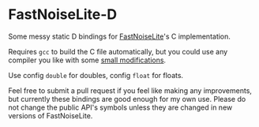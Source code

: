 # FastNoiseLite-D
Some messy static D bindings for [FastNoiseLite](https://github.com/Auburn/FastNoiseLite)'s C implementation.

Requires `gcc` to build the C file automatically, but you could use any compiler you like with some [small modifications](https://github.com/ichordev/FastNoiseLite-D/blob/main/dub.json#L14).

Use config `double` for doubles, config `float` for floats.

Feel free to submit a pull request if you feel like making any improvements, but currently these bindings are good enough for my own use. Please do not change the public API's symbols unless they are changed in new versions of FastNoiseLite.
